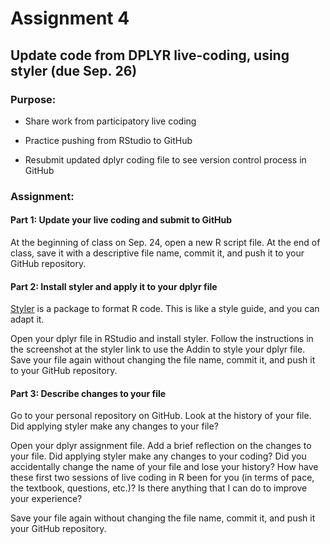 Assignment 4
================

## Update code from DPLYR live-coding, using styler (due Sep. 26)

### Purpose:

- Share work from participatory live coding

- Practice pushing from RStudio to GitHub

- Resubmit updated dplyr coding file to see version control process in
  GitHub

### **Assignment:**

#### Part 1: Update your live coding and submit to GitHub

At the beginning of class on Sep. 24, open a new R script file. At the
end of class, save it with a descriptive file name, commit it, and
push it to your GitHub repository.

#### Part 2: Install styler and apply it to your dplyr file

[Styler](https://www.tidyverse.org/blog/2017/12/styler-1.0.0/) is a
package to format R code. This is like a style guide, and you can adapt
it.

Open your dplyr file in RStudio and install styler. Follow the
instructions in the screenshot at the styler link to use the Addin to
style your dplyr file. Save your file again without changing the file
name, commit it, and push it to your GitHub repository.

#### Part 3: Describe changes to your file

Go to your personal repository on GitHub. Look at the history of your
file. Did applying styler make any changes to your file?

Open your dplyr assignment file. Add a brief reflection on the changes
to your file. Did applying styler make any changes to your coding? Did
you accidentally change the name of your file and lose your history? How
have these first two sessions of live coding in R been for you (in terms
of pace, the textbook, questions, etc.)? Is there anything that I can do
to improve your experience?

Save your file again without changing the file name, commit it, and push
it your GitHub repository.
